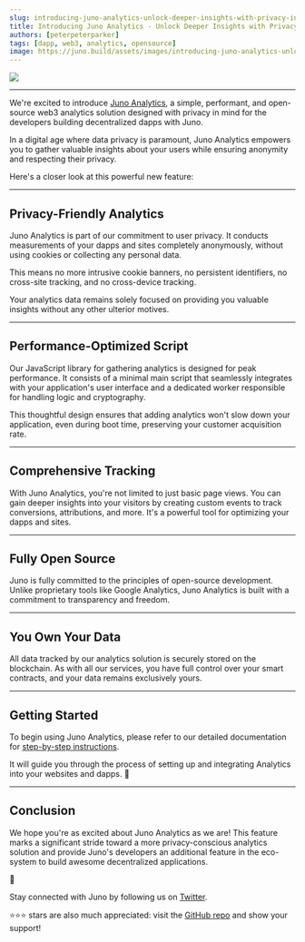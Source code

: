 ```yaml
---
slug: introducing-juno-analytics-unlock-deeper-insights-with-privacy-in-mind
title: Introducing Juno Analytics - Unlock Deeper Insights with Privacy in Mind
authors: [peterpeterparker]
tags: [dapp, web3, analytics, opensource]
image: https://juno.build/assets/images/introducing-juno-analytics-unlock-deeper-insights-with-privacy-in-mind-fb4d97daf48952a39b95259bf8a7d369.png
---
```


![](./introducing-juno-analytics-unlock-deeper-insights-with-privacy-in-mind.png)

---

We're excited to introduce [Juno Analytics](../../docs/build/analytics), a simple, performant, and open-source web3 analytics solution designed with privacy in mind for the developers building decentralized dapps with Juno.

In a digital age where data privacy is paramount, Juno Analytics empowers you to gather valuable insights about your users while ensuring anonymity and respecting their privacy.

Here's a closer look at this powerful new feature:

---

## Privacy-Friendly Analytics

Juno Analytics is part of our commitment to user privacy. It conducts measurements of your dapps and sites completely anonymously, without using cookies or collecting any personal data.

This means no more intrusive cookie banners, no persistent identifiers, no cross-site tracking, and no cross-device tracking.

Your analytics data remains solely focused on providing you valuable insights without any other ulterior motives.

---

## Performance-Optimized Script

Our JavaScript library for gathering analytics is designed for peak performance. It consists of a minimal main script that seamlessly integrates with your application's user interface and a dedicated worker responsible for handling logic and cryptography.

This thoughtful design ensures that adding analytics won't slow down your application, even during boot time, preserving your customer acquisition rate.

---

## Comprehensive Tracking

With Juno Analytics, you're not limited to just basic page views. You can gain deeper insights into your visitors by creating custom events to track conversions, attributions, and more. It's a powerful tool for optimizing your dapps and sites.

---

## Fully Open Source

Juno is fully committed to the principles of open-source development. Unlike proprietary tools like Google Analytics, Juno Analytics is built with a commitment to transparency and freedom.

---

## You Own Your Data

All data tracked by our analytics solution is securely stored on the blockchain. As with all our services, you have full control over your smart contracts, and your data remains exclusively yours.

---

## Getting Started

To begin using Juno Analytics, please refer to our detailed documentation for [step-by-step instructions](/docs/build/analytics/development).

It will guide you through the process of setting up and integrating Analytics into your websites and dapps. 🚀

---

## Conclusion

We hope you're as excited about Juno Analytics as we are! This feature marks a significant stride toward a more privacy-conscious analytics solution and provide Juno's developers an additional feature in the eco-system to build awesome decentralized applications.

👋

Stay connected with Juno by following us on [Twitter](https://twitter.com/junobuild).

⭐️⭐️⭐️ stars are also much appreciated: visit the [GitHub repo](https://github.com/junobuild/juno) and show your support!
